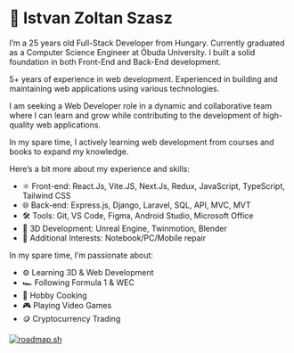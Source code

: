 # 🤵 Istvan Zoltan Szasz

I’m a 25 years old Full-Stack Developer from Hungary. Currently graduated as a Computer Science Engineer at Óbuda University. I built a solid foundation in both Front-End and Back-End development.

5+ years of experience in web development. Experienced in building and maintaining web applications using various technologies.

I am seeking a Web Developer role in a dynamic and collaborative team where I can learn and grow while contributing to the development of high-quality web applications.

In my spare time, I actively learning web development from courses and books to expand my knowledge.

Here’s a bit more about my experience and skills:
- ⚛️ Front-end: React.Js, Vite.JS, Next.Js, Redux, JavaScript, TypeScript, Tailwind CSS
- 🌐 Back-end: Express.js, Django, Laravel, SQL, API, MVC, MVT
- 🛠️ Tools: Git, VS Code, Figma, Android Studio, Microsoft Office
- 🌱 3D Development: Unreal Engine, Twinmotion, Blender
- 🔧 Additional Interests: Notebook/PC/Mobile repair

In my spare time, I’m passionate about:
- ⚙️ Learning 3D & Web Development
- 🏎️ Following Formula 1 & WEC
- 🍳 Hobby Cooking
- 🎮 Playing Video Games
- 🪙 Cryptocurrency Trading

<p align="left">
<a href="https://roadmap.sh"><img src="https://roadmap.sh/card/tall/66b1d583d9896b3d1411b835?variant=dark&roadmaps=full-stack%2Cbackend%2Cfrontend%2Cgame-developer" alt="roadmap.sh"/></a>
